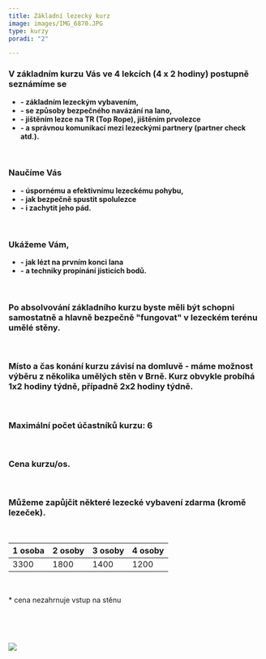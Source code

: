 ```yaml
---
title: Základní lezecký kurz
image: images/IMG_6870.JPG
type: kurzy
poradi: "2"

---
```

### **V základním kurzu Vás ve 4 lekcích (4 x 2 hodiny) postupně seznámíme se**

* **- základním lezeckým vybavením,**
* **- se způsoby bezpečného navázání na lano,**
* **- jištěním lezce na TR (Top Rope), jištěním prvolezce**
* **- a správnou komunikací mezi lezeckými partnery (partner check atd.).**

&nbsp;

### **Naučíme Vás**

* **- úspornému a efektivnímu lezeckému pohybu,**
* **- jak bezpečně spustit spolulezce**
* **- i zachytit jeho pád.**

&nbsp;

### **Ukážeme Vám,**

* **- jak lézt na prvním konci lana**
* **- a techniky propínání jisticích bodů.**

&nbsp;

### **Po absolvování základního kurzu byste měli být schopni samostatně a hlavně bezpečně "fungovat" v lezeckém terénu umělé stěny.**

&nbsp;

### **Místo a čas konání kurzu závisí na domluvě - máme možnost výběru z několika umělých stěn v Brně. Kurz obvykle probíhá 1x2 hodiny týdně, případně 2x2 hodiny týdně.**

&nbsp;

### **Maximální počet účastníků kurzu: 6**

&nbsp;

### **Cena kurzu/os.**

&nbsp;

### **Můžeme zapůjčit některé lezecké vybavení zdarma (kromě lezeček).**

&nbsp;

| 1 osoba | 2 osoby | 3 osoby | 4 osoby |
| --- | --- | --- | --- |
| 3300 | 1800 | 1400 | 1200 |

&nbsp;

\* cena nezahrnuje vstup na stěnu

&nbsp;

&nbsp;

![](/images/victor-xok-oyPLmauJzzo-unsplash.jpg)